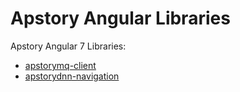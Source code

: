 # Apstory Angular Libraries

Apstory Angular 7 Libraries:

- [apstorymq-client](https://github.com/apstory/apstory-lib-angular "apstorymq-client")
- [apstorydnn-navigation](https://github.com/apstory/apstory-lib-angular "apstorydnn-navigation")
